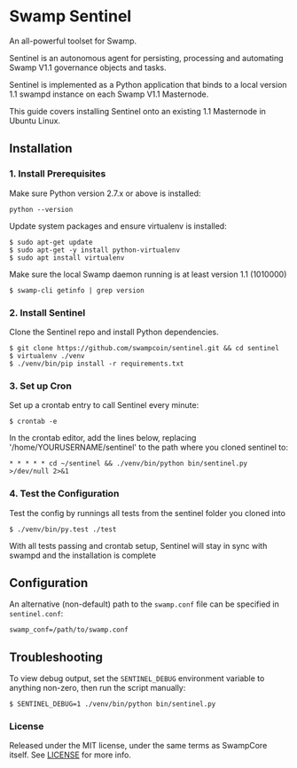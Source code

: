 # Swamp Sentinel

An all-powerful toolset for Swamp.

Sentinel is an autonomous agent for persisting, processing and automating Swamp V1.1 governance objects and tasks.

Sentinel is implemented as a Python application that binds to a local version 1.1 swampd instance on each Swamp V1.1 Masternode.

This guide covers installing Sentinel onto an existing 1.1 Masternode in Ubuntu Linux.

## Installation

### 1. Install Prerequisites

Make sure Python version 2.7.x or above is installed:

    python --version

Update system packages and ensure virtualenv is installed:

    $ sudo apt-get update
    $ sudo apt-get -y install python-virtualenv
    $ sudo apt install virtualenv

Make sure the local Swamp daemon running is at least version 1.1 (1010000)

    $ swamp-cli getinfo | grep version

### 2. Install Sentinel

Clone the Sentinel repo and install Python dependencies.

    $ git clone https://github.com/swampcoin/sentinel.git && cd sentinel
    $ virtualenv ./venv
    $ ./venv/bin/pip install -r requirements.txt

### 3. Set up Cron

Set up a crontab entry to call Sentinel every minute:

    $ crontab -e

In the crontab editor, add the lines below, replacing '/home/YOURUSERNAME/sentinel' to the path where you cloned sentinel to:

    * * * * * cd ~/sentinel && ./venv/bin/python bin/sentinel.py >/dev/null 2>&1

### 4. Test the Configuration

Test the config by runnings all tests from the sentinel folder you cloned into

    $ ./venv/bin/py.test ./test

With all tests passing and crontab setup, Sentinel will stay in sync with swampd and the installation is complete

## Configuration

An alternative (non-default) path to the `swamp.conf` file can be specified in `sentinel.conf`:

    swamp_conf=/path/to/swamp.conf

## Troubleshooting

To view debug output, set the `SENTINEL_DEBUG` environment variable to anything non-zero, then run the script manually:

    $ SENTINEL_DEBUG=1 ./venv/bin/python bin/sentinel.py



### License

Released under the MIT license, under the same terms as SwampCore itself. See [LICENSE](LICENSE) for more info.
